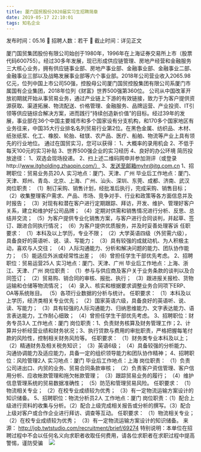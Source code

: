 ```yaml
---
title: 厦门国贸股份2020届实习生招聘简章
date: 2019-05-17 22:10:01
tags: 知名企业
---
```

发布时间：05.16   🌟   招聘人数：若干   🌈   截止时间：详见正文
<!-- more -->
厦门国贸集团股份有限公司始创于1980年，1996年在上海证券交易所上市（股票代码600755）。经过30多年发展，现已形成供应链管理、房地产经营和金融服务三大核心业务，拥有供应链事业部、房地产事业部、金融事业部、金融事业二部、金融事业三部以及战略发展事业部等六个事业部。2018年公司营业收入2065.98亿元，位列中国上市公司50强，控股母公司厦门国贸控股集团有限公司系厦门市属国有企业集团，2018年位列《财富》世界500强第360位。
公司从中国改革开放初期就开始从事贸易业务，通过产业链上下游的有效链接，致力于为客户提供资源获取、渠道拓展、物流配送、价格管理、金融服务、品牌运营、产业投资、IT引领等供应链综合解决方案，进而践行“持续创造新价值”的目标。经过39年的发展，事业部在36个中国主要城市和多个国家设有分支机构，和170多个国家地区有业务往来，中国35大行业排名名列贸易行业第2位。在黑色金属、纺织品、木材、纸张纸浆、化工、橡胶、轮胎、硅镁、农产品、医疗、船舶、物流等产业上具有领先的行业地位。
通过在国贸实习，您可以获得：
1、大概率的录用机会
2、不低于每天100元的实习补贴
3、世界500强企业的实习经历
4、良好的办公环境
简历投放途径：
1、双选会现场投递。
2、扫上述二维码网申并参加测评（或登录http://www.itgholding.zhaopin.com/）
3、发送至邮箱myhr@itg.com.cn
1、招聘职位：贸易业务员20人
实习地点：厦门、天津、广州
毕业后工作地点：厦门、天津、郑州、青岛、北京、上海、广州、汕头、深圳、东莞、成都、济南、武汉
岗位职责：
（1）制订采购、销售计划，经批准后执行，完成采购、销售目标；
（2）收集整理客户需求、产品、市场、竞争对手、行业和政策等各方面信息并及时报告；
（3）对现有和潜在客户进行定期跟踪、拜访，开发、维护、管理好客户关系，建立和维护好公司品牌；
（4）定期对供需和销售情况进行分析、反思、总结并交流；
（5）为客户提供专业化销售方案，与客户进行合同谈判，并起草、签订、跟进合同执行情况；
（6）为客户提供优质服务，并及时妥善处理客诉
任职要求：
（1）本科及以上学历，专业不限；
（2）大学英语四级（外贸需六级），具备良好的英语听、说、读、写能力；
（3）具有较强的成就动机、为人积极主动，喜欢与人交往；
（4）人际沟通能力、分析和解决问题的能力、团队协作能力；
（5）能适应外派或经常性出差；
（6）曾担任学生干部优先考虑。
2、招聘职位：贸易运营25人
实习地点：厦门、天津、广州
毕业后工作地点：上海、浙江、天津、广州
岗位职责：
（1）参与与供应商及客户关于业务条款的谈判以及合同签订；
（2）贸易购、销合同的审核、报批、执行；
（3）跟进报关报检、货物运输和仓储等物流情况；
（4）录入、核实和根据要求调整业务合同项下ERP、OA等系统账目。
（5）各项行业数据的分析与统计。
任职要求：
（1）本科及以上学历，经济类相关专业优先；
（2）国家英语六级，具备良好的英语听、说、读、写能力；
（3）具有较强的人际沟通能力、归纳思维能力、文字表达能力、语言表达能力，工作耐心细致；
（4）曾担任学生干部优先考虑。
3、招聘职位：财务专员3人
工作地点：厦门
岗位职责：1、负责财务核算及财务管理工作；2、计算并分析经营业绩和财务状况；3、执行贷款与费用的审批职责，严格把握每笔付款的风险性，控制相关财务风险等。
任职要求：
（1）财务类专业本科及以上；
（2）精通财务及相关税务知识；
（3）英语6级；
（4）具备较强的分析能力、沟通协调能力及适应能力，具备一定的组织领导能力和团队协作精神；
4、招聘职位：风险管理2人
实习地点：厦门
毕业后工作地点：上海
岗位职责：
（1）负责公司进出口、内贸的业务、贸易合同条款审核；
（2）负责客户资信管理、客户信用分析、应收帐款管理和拖欠帐款管理；
（3）跟踪贸易业务的履行；
（4）维护信息管理系统的贸易数据准确性；
（5）防范和管理贸易风险。
任职要求：
（1）物流相关专业；
（2）在校专业成绩较为优秀；
（3）有一定物流运输方案设计的知识储备。
5、招聘职位：物流分析员2人
工作地点：厦门
岗位职责：（1）配合上级进行资料的收集与分析。（2）配合上级完成相关报告或分析的撰写。（3）配合上级对客户或合作企业进行拜访、调查等互动。
任职要求：
（1）物流相关专业；
（2）在校专业成绩较为优秀；
（3）有一定物流运输方案设计的知识储备。
来源：
http://job.twtstudio.com/recruitment/brief/69274
特别说明：本单位在招聘过程中不会以任何名义向求职者收取任何费用，请各位求职者在求职过程中提高警惕，谨防受骗
 
 ![](https://cdn.weiweiblog.cn/20181015134814.png)